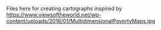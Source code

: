 Files here for creating cartographs inspired by https://www.viewsoftheworld.net/wp-content/uploads/2016/01/MultidimensionalPovertyMaps.jpg

